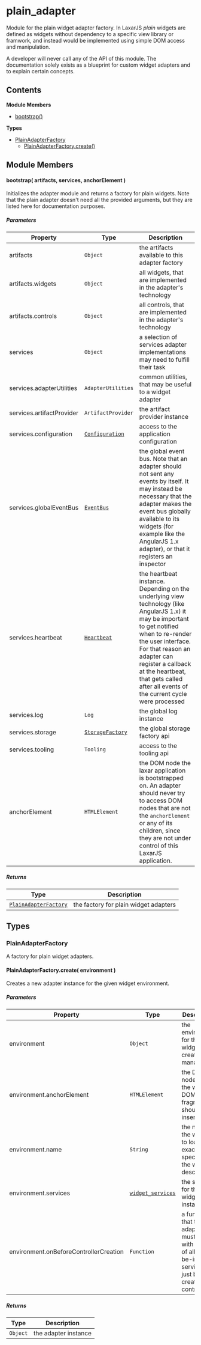 
# <a id="plain_adapter"></a>plain_adapter

Module for the plain widget adapter factory.
In LaxarJS _plain_ widgets are defined as widgets without dependency to a specific view library or
framwork, and instead would be implemented using simple DOM access and manipulation.

A developer will never call any of the API of this module.
The documentation solely exists as a blueprint for custom widget adapters and to explain certain concepts.

## Contents

**Module Members**

- [bootstrap()](#bootstrap)

**Types**

- [PlainAdapterFactory](#PlainAdapterFactory)
  - [PlainAdapterFactory.create()](#PlainAdapterFactory.create)

## Module Members

#### <a id="bootstrap"></a>bootstrap( artifacts, services, anchorElement )

Initializes the adapter module and returns a factory for plain widgets.
Note that the plain adapter doesn't need all the provided arguments, but they are listed here for
documentation purposes.

##### Parameters

| Property | Type | Description |
| -------- | ---- | ----------- |
| artifacts | `Object` |  the artifacts available to this adapter factory |
| artifacts.widgets | `Object` |  all widgets, that are implemented in the adapter's technology |
| artifacts.controls | `Object` |  all controls, that are implemented in the adapter's technology |
| services | `Object` |  a selection of services adapter implementations may need to fulfill their task |
| services.adapterUtilities | `AdapterUtilities` |  common utilities, that may be useful to a widget adapter |
| services.artifactProvider | `ArtifactProvider` |  the artifact provider instance |
| services.configuration | [`Configuration`](runtime.configuration.md#Configuration) |  access to the application configuration |
| services.globalEventBus | [`EventBus`](runtime.event_bus.md#EventBus) |  the global event bus. Note that an adapter should not sent any events by itself. It may instead be necessary that the adapter makes the event bus globally available to its widgets (for example like the AngularJS 1.x adapter), or that it registers an inspector |
| services.heartbeat | [`Heartbeat`](runtime.heartbeat.md#Heartbeat) |  the heartbeat instance. Depending on the underlying view technology (like AngularJS 1.x) it may be important to get notified when to re-render the user interface. For that reason an adapter can register a callback at the heartbeat, that gets called after all events of the current cycle were processed |
| services.log | `Log` |  the global log instance |
| services.storage | [`StorageFactory`](runtime.storage.md#StorageFactory) |  the global storage factory api |
| services.tooling | `Tooling` |  access to the tooling api |
| anchorElement | `HTMLElement` |  the DOM node the laxar application is bootstrapped on. An adapter should never try to access DOM nodes that are not the `anchorElement` or any of its children, since they are not under control of this LaxarJS application. |

##### Returns

| Type | Description |
| ---- | ----------- |
| [`PlainAdapterFactory`](#PlainAdapterFactory) |  the factory for plain widget adapters |

## Types

### <a id="PlainAdapterFactory"></a>PlainAdapterFactory

A factory for plain widget adapters.

#### <a id="PlainAdapterFactory.create"></a>PlainAdapterFactory.create( environment )

Creates a new adapter instance for the given widget environment.

##### Parameters

| Property | Type | Description |
| -------- | ---- | ----------- |
| environment | `Object` |  the environment for the widget to create and manage |
| environment.anchorElement | `HTMLElement` |  the DOM node that the widget's DOM fragment should be inserted into |
| environment.name | `String` |  the name of the widget to load, exactly as specified by the widget descriptor |
| environment.services | [`widget_services`](runtime.widget_services.md#widget_services) |  the services for this widget instance |
| environment.onBeforeControllerCreation | `Function` |  a function that the adapter must call with a map of all to-be-injected services, just before creating the controller |

##### Returns

| Type | Description |
| ---- | ----------- |
| `Object` |  the adapter instance |
